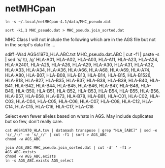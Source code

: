 
#	netMHCpan

```
ln -s ~/.local/netMHCpan-4.1/data/MHC_pseudo.dat

sort -k1,1 MHC_pseudo.dat > MHC_pseudo.join_sorted.dat
```


MHC Class I will not include the following which are in the AGS file but not in the script's data file ...


sdiff -Wsd AGS41970_HLA.ABC.txt MHC_pseudo.dat.ABC | cut -f1 | paste -s | sed 's/ \t/, /g'
HLA-A01, HLA-A02, HLA-A03, HLA-A11, HLA-A23, HLA-A24, HLA-A2401, HLA-A25, HLA-A26, HLA-A29, HLA-A30, HLA-A31, HLA-A32, HLA-A33, HLA-A34, HLA-A36, HLA-A66, HLA-A68, HLA-A69, HLA-A74, HLA-A80, HLA-B07, HLA-B08, HLA-B13, HLA-B14, HLA-B15, HLA-B1526, HLA-B18, HLA-B27, HLA-B35, HLA-B37, HLA-B38, HLA-B39, HLA-B40, HLA-B41, HLA-B42, HLA-B44, HLA-B45, HLA-B46, HLA-B47, HLA-B48, HLA-B49, HLA-B50, HLA-B51, HLA-B52, HLA-B53, HLA-B54, HLA-B55, HLA-B56, HLA-B57, HLA-B58, HLA-B73, HLA-B78, HLA-B81, HLA-C01, HLA-C02, HLA-C03, HLA-C04, HLA-C05, HLA-C06, HLA-C07, HLA-C08, HLA-C12, HLA-C14, HLA-C15, HLA-C16, HLA-C17, HLA-C18 



Select even fewer alleles based on whats in AGS. May include duplicates but so few, don't really care.

```
cat AGS41970_HLA.tsv | datamash transpose | grep "HLA_[ABC]" | sed -e 's/_/-/' -e 's/_//' | cut -f1 | sort > AGS_ABC
chmod -w AGS_ABC

```

```
join AGS_ABC MHC_pseudo.join_sorted.dat | cut -d' ' -f1 > AGS_ABC.exists
chmod -w AGS_ABC.exists
ln -s AGS_ABC.exists AGS_select
```

